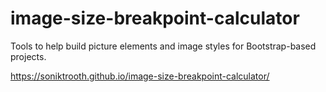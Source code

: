# image-size-breakpoint-calculator

Tools to help build picture elements and image styles for Bootstrap-based projects.

https://soniktrooth.github.io/image-size-breakpoint-calculator/
